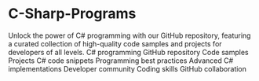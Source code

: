 # C-Sharp-Programs
Unlock the power of C# programming with our GitHub repository, featuring a curated collection of high-quality code samples and projects for developers of all levels.
C# programming
GitHub repository
Code samples
Projects
C# code snippets
Programming best practices
Advanced C# implementations
Developer community
Coding skills
GitHub collaboration
